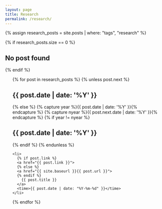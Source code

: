 ```yaml
---
layout: page
title: Research
permalink: /research/
---
```


{% assign research_posts = site.posts | where: "tags", "research" %}

{% if research_posts.size == 0 %}
  <h2>No post found</h2>
{% endif %}

<ul class="archive">
  {% for post in research_posts %}
    {% unless post.next %}
      <h2>{{ post.date | date: '%Y' }}</h2>
    {% else %}
      {% capture year %}{{ post.date | date: '%Y' }}{% endcapture %}
      {% capture nyear %}{{ post.next.date | date: '%Y' }}{% endcapture %}
      {% if year != nyear %}
        <h2>{{ post.date | date: '%Y' }}</h2>
      {% endif %}
    {% endunless %}

    <li>
      {% if post.link %}
      <a href="{{ post.link }}">
      {% else %}
      <a href="{{ site.baseurl }}{{ post.url }}">
      {% endif %}
        {{ post.title }}
      </a>
      <time>{{ post.date | date: "%Y-%m-%d" }}</time>
    </li>
  {% endfor %}
</ul>

